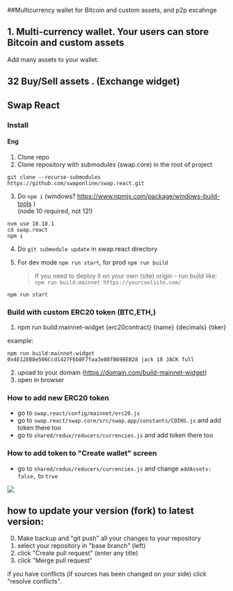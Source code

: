 
##Multicurrency wallet for Bitcoin and custom assets, and p2p excahnge


<h2>1. Multi-currency wallet. Your users can store Bitcoin and custom assets</h2>
Add many assets to your wallet. 



<h2>32 Buy/Sell assets . (Exchange widget)</h2>

## Swap  React

### Install

#### Eng
1) Clone repo
2) Clone repository with submodules (swap.core) in the root of project
```
git clone --recurse-submodules https://github.com/swaponline/swap.react.git
```

3) Do `npm i` (windows? https://www.npmjs.com/package/windows-build-tools )<br /> (node 10 required, not 12!)
```
nvm use 10.18.1
cd swap.react
npm i
```

4) Do `git submodule update` in swap.react directory

5) For dev mode `npm run start`, for prod `npm run build`
   > If you need to deploy it on your own (site) origin - run build like: `npm run build:mainnet https://yourcoolsite.com/`



```
npm run start
```

### Build with custom ERC20 token (BTC,ETH,)
1. npm run build:mainnet-widget {erc20contract} {name} {decimals} {tiker}

example:
```
npm run build:mainnet-widget 0x4E12EB8e506Ccd1427F6b8F7faa3e88fB698EB28 jack 18 JACK full
```
2. upoad to your domain (https://domain.com/build-mainnet-widget)
3. open in browser
 



### How to add new ERC20 token

   * go to `swap.react/config/mainnet/erc20.js`
   * go to `swap.react/swap.core/src/swap.app/constants/COINS.js` and add token there too
   * go to `shared/redux/reducers/currencies.js` and add token there too

### How to add token to "Create wallet" screen

* go to `shared/redux/reducers/currencies.js` and change `addAssets: false,` to `true`

![](https://screenshots.wpmix.net/chrome_J9boBqgIfnB5OHeDUtnCYcZ3kPQ4oJtN.png)




## how to update your version (fork) to latest version:
0. Make backup and "git push" all your changes to your repository
1. select your repository in "base branch" (left)
2. click "Create pull request" (enter any title)
3. click "Merge pull request"

if you have conflicts (if sources has been changed on your side) click "resolve conflicts".
